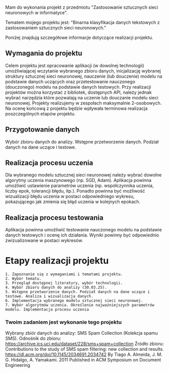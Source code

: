 Mam do wykonania projekt z przedmiotu "Zastosowanie sztucznych sieci neuronowych
w informatyce". 

Tematem mojego projektu jest: "Binarna klasyfikacja danych tekstowych z zastosowaniem sztucznych sieci neuronowych."

Poniżej znajdują szczegółowe informacje dotyczące realizacji projektu.

## Wymagania do projektu
Celem projektu jest opracowanie aplikacji (w dowolnej technologii) umożliwiającej wczytanie
wybranego zbioru danych, inicjalizację wybranej struktury sztucznej sieci neuronowej, nauczenie
(lub douczenie) modelu na podstawie danych uczących oraz przetestowanie nauczonego
(douczonego) modelu na podstawie danych testowych. Przy realizacji projektów można korzystać z
bibliotek, dostępnych API, należy jednak wybrać narzędzia które pozwalają na uczenie lub
douczanie modelu sieci neuronowej. Projekty realizujemy w zespołach maksymalnie 2-osobowych.
Na ocenę końcową z projektu będzie wpływała terminowa realizacja poszczególnych etapów
projektu.

## Przygotowanie danych
Wybór zbioru danych do analizy. Wstępne przetworzenie danych. Podział danych na dane uczące i testowe.

## Realizacja procesu uczenia
Dla wybranego modelu sztucznej sieci neuronowej należy wybrać dowolne algorytmy uczenia
maszynowego (np. SGD, Adam). Aplikacja powinna umożliwić ustawienie parametrów uczenia
(np. współczynnika uczenia, liczby epok, tolerancji błędu, itp.). Ponadto powinna być możliwość
wizualizacji błędu uczenia w postaci odpowiedniego wykresu, pokazującego jak zmienia się błąd
uczenia w kolejnych epokach.

## Realizacja procesu testowania
Aplikacja powinna umożliwić testowanie nauczonego modelu na podstawie danych testowych i ocenę ich działania. Wyniki powinny być odpowiednio zwizualizowane w postaci wykresów.

# Etapy realizacji projektu

    1. Zapoznanie się z wymaganiami i tematami projektu.
    2. Wybór tematu.
    3. Przegląd dostępnej literatury, wybór technologii.
    4. Wybór zbioru danych do analizy (30.03.25).
    5. Wstępne przetworzenie danych. Podział danych na dane uczące i testowe. Analiza i wizualizacja danych.
    6. Implementacja wybranego modelu sztucznej sieci neuronowej.
    7. Wybór algorytmów uczenia. Określenie najważniejszych parametrów modelu. Implementacja procesu uczenia

### Twoim zadaniem jest wykonanie tego projektu

Wybrany zbiór danych do analizy: SMS Spam Collection (Kolekcja spamu SMS).
Odnośnik do zbioru: https://archive.ics.uci.edu/dataset/228/sms+spam+collection
Źródło zbioru: Contributions to the study of SMS spam filtering: new collection and results.
https://dl.acm.org/doi/10.1145/2034691.2034742
By Tiago A. Almeida, J. M. G. Hidalgo, A. Yamakami. 2011
Published in ACM Symposium on Document Engineering